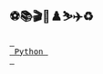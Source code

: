 ## ⚽️📚🎬🏓♟️⛷️✈️♻

[<kbd> <br> Python <br> </kbd>][PythonLink]

[PythonLink]:https://www.python.org/

